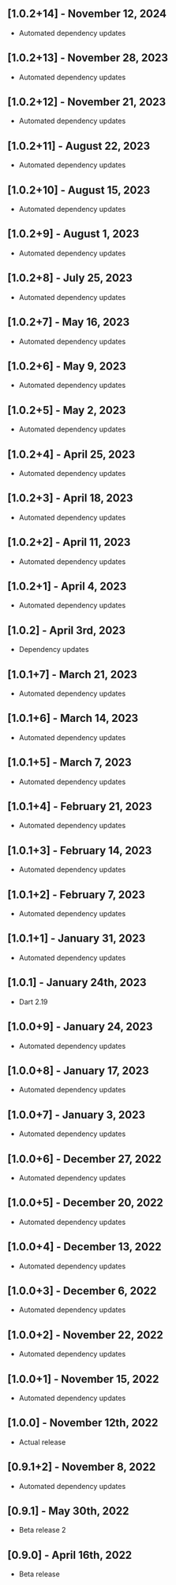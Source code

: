 ## [1.0.2+14] - November 12, 2024

* Automated dependency updates


## [1.0.2+13] - November 28, 2023

* Automated dependency updates


## [1.0.2+12] - November 21, 2023

* Automated dependency updates


## [1.0.2+11] - August 22, 2023

* Automated dependency updates


## [1.0.2+10] - August 15, 2023

* Automated dependency updates


## [1.0.2+9] - August 1, 2023

* Automated dependency updates


## [1.0.2+8] - July 25, 2023

* Automated dependency updates


## [1.0.2+7] - May 16, 2023

* Automated dependency updates


## [1.0.2+6] - May 9, 2023

* Automated dependency updates


## [1.0.2+5] - May 2, 2023

* Automated dependency updates


## [1.0.2+4] - April 25, 2023

* Automated dependency updates


## [1.0.2+3] - April 18, 2023

* Automated dependency updates


## [1.0.2+2] - April 11, 2023

* Automated dependency updates


## [1.0.2+1] - April 4, 2023

* Automated dependency updates


## [1.0.2] - April 3rd, 2023

* Dependency updates


## [1.0.1+7] - March 21, 2023

* Automated dependency updates


## [1.0.1+6] - March 14, 2023

* Automated dependency updates


## [1.0.1+5] - March 7, 2023

* Automated dependency updates


## [1.0.1+4] - February 21, 2023

* Automated dependency updates


## [1.0.1+3] - February 14, 2023

* Automated dependency updates


## [1.0.1+2] - February 7, 2023

* Automated dependency updates


## [1.0.1+1] - January 31, 2023

* Automated dependency updates


## [1.0.1] - January 24th, 2023

* Dart 2.19


## [1.0.0+9] - January 24, 2023

* Automated dependency updates


## [1.0.0+8] - January 17, 2023

* Automated dependency updates


## [1.0.0+7] - January 3, 2023

* Automated dependency updates


## [1.0.0+6] - December 27, 2022

* Automated dependency updates


## [1.0.0+5] - December 20, 2022

* Automated dependency updates


## [1.0.0+4] - December 13, 2022

* Automated dependency updates


## [1.0.0+3] - December 6, 2022

* Automated dependency updates


## [1.0.0+2] - November 22, 2022

* Automated dependency updates


## [1.0.0+1] - November 15, 2022

* Automated dependency updates


## [1.0.0] - November 12th, 2022

* Actual release


## [0.9.1+2] - November 8, 2022

* Automated dependency updates


## [0.9.1] - May 30th, 2022

* Beta release 2


## [0.9.0] - April 16th, 2022

* Beta release